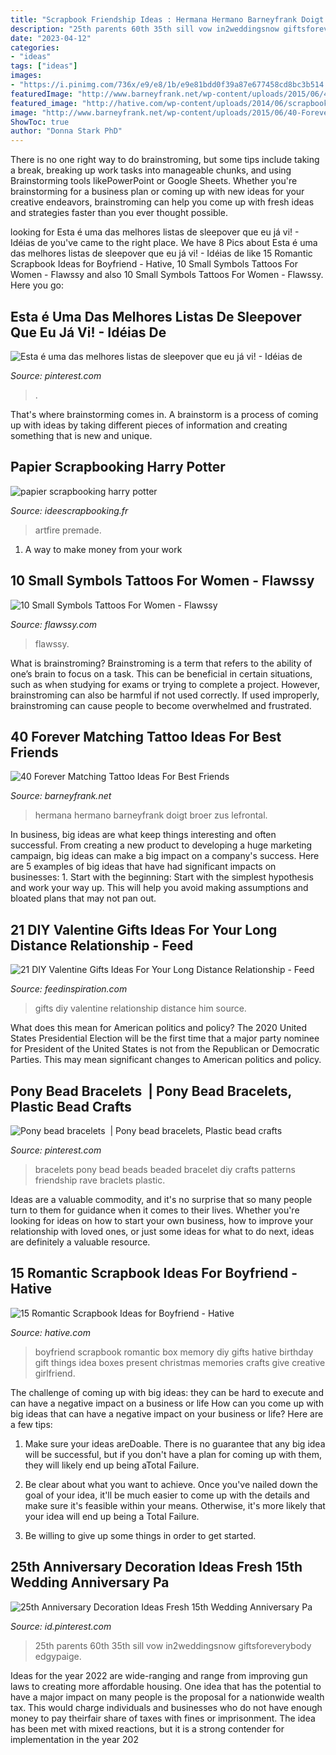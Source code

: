 ```yaml
---
title: "Scrapbook Friendship Ideas : Hermana Hermano Barneyfrank Doigt Broer Zus Lefrontal"
description: "25th parents 60th 35th sill vow in2weddingsnow giftsforeverybody edgypaige"
date: "2023-04-12"
categories:
- "ideas"
tags: ["ideas"]
images:
- "https://i.pinimg.com/736x/e9/e8/1b/e9e81bdd0f39a87e677458cd8bc3b514.jpg"
featuredImage: "http://www.barneyfrank.net/wp-content/uploads/2015/06/40-Forever-Matching-Tattoo-Ideas-For-Best-Friends-7.jpg"
featured_image: "http://hative.com/wp-content/uploads/2014/06/scrapbook-ideas-for-boyfriend/14-scrapbook-ideas-for-lovers.jpg"
image: "http://www.barneyfrank.net/wp-content/uploads/2015/06/40-Forever-Matching-Tattoo-Ideas-For-Best-Friends-7.jpg"
ShowToc: true
author: "Donna Stark PhD"
---
```



There is no one right way to do brainstroming, but some tips include taking a break, breaking up work tasks into manageable chunks, and using Brainstorming tools likePowerPoint or Google Sheets. Whether you're brainstorming for a business plan or coming up with new ideas for your creative endeavors, brainstroming can help you come up with fresh ideas and strategies faster than you ever thought possible.

	

		
looking for Esta é uma das melhores listas de sleepover que eu já vi! - Idéias de you've came to the right place. We have 8 Pics about Esta é uma das melhores listas de sleepover que eu já vi! - Idéias de like 15 Romantic Scrapbook Ideas for Boyfriend - Hative, 10 Small Symbols Tattoos For Women - Flawssy and also 10 Small Symbols Tattoos For Women - Flawssy. Here you go:
		
    
## Esta é Uma Das Melhores Listas De Sleepover Que Eu Já Vi! - Idéias De

<img loading=lazy src="https://i.pinimg.com/736x/c9/01/b7/c901b7425552fbbc72df8f19a5ef1c9c.jpg" onerror="this.onerror=null;this.src='https://tse1.mm.bing.net/th?id=OIP.bceSlomFwtiywziSJqnHwwHaJ3&amp;pid=15.1';" alt="Esta é uma das melhores listas de sleepover que eu já vi! - Idéias de">

_Source: pinterest.com_

>. 

	

That's where brainstorming comes in. A brainstorm is a process of coming up with ideas by taking different pieces of information and creating something that is new and unique.

    
## Papier Scrapbooking Harry Potter

<img loading=lazy src="http://www.ideescrapbooking.fr/images/papier-scrapbooking-harry-potter_9.jpg" onerror="this.onerror=null;this.src='https://tse4.mm.bing.net/th?id=OIP.DcqxX-AQ8VBOV2nqFMufmQHaHS&amp;pid=15.1';" alt="papier scrapbooking harry potter">

_Source: ideescrapbooking.fr_

>artfire premade. 

	

1. A way to make money from your work

    
## 10 Small Symbols Tattoos For Women - Flawssy

<img loading=lazy src="http://flawssy.com/wp-content/uploads/2016/06/Unique-Best-Friend-Tattoo-Symbols.jpg" onerror="this.onerror=null;this.src='https://tse1.mm.bing.net/th?id=OIP.cjOXaZjGR6XuK9HYl4SWlgHaJ4&amp;pid=15.1';" alt="10 Small Symbols Tattoos For Women - Flawssy">

_Source: flawssy.com_

>flawssy. 

	

What is brainstroming?
Brainstroming is a term that refers to the ability of one’s brain to focus on a task. This can be beneficial in certain situations, such as when studying for exams or trying to complete a project. However, brainstroming can also be harmful if not used correctly. If used improperly, brainstroming can cause people to become overwhelmed and frustrated.

    
## 40 Forever Matching Tattoo Ideas For Best Friends

<img loading=lazy src="http://www.barneyfrank.net/wp-content/uploads/2015/06/40-Forever-Matching-Tattoo-Ideas-For-Best-Friends-7.jpg" onerror="this.onerror=null;this.src='https://tse2.mm.bing.net/th?id=OIP.ft_a9UrpP89CZtCjNfc_8gHaJ4&amp;pid=15.1';" alt="40 Forever Matching Tattoo Ideas For Best Friends">

_Source: barneyfrank.net_

>hermana hermano barneyfrank doigt broer zus lefrontal. 

	

In business, big ideas are what keep things interesting and often successful. From creating a new product to developing a huge marketing campaign, big ideas can make a big impact on a company's success. Here are 5 examples of big ideas that have had significant impacts on businesses: 1. Start with the beginning: Start with the simplest hypothesis and work your way up. This will help you avoid making assumptions and bloated plans that may not pan out. 
    
## 21 DIY Valentine Gifts Ideas For Your Long Distance Relationship - Feed

<img loading=lazy src="http://feedinspiration.com/wp-content/uploads/2016/12/Diy-Gifts-For-Him.jpg" onerror="this.onerror=null;this.src='https://tse3.mm.bing.net/th?id=OIP.rSoRMctrLxJJaGzx519IIwHaJ3&amp;pid=15.1';" alt="21 DIY Valentine Gifts Ideas For Your Long Distance Relationship - Feed">

_Source: feedinspiration.com_

>gifts diy valentine relationship distance him source. 

	

What does this mean for American politics and policy?
The 2020 United States Presidential Election will be the first time that a major party nominee for President of the United States is not from the Republican or Democratic Parties. This may mean significant changes to American politics and policy.

    
## Pony Bead Bracelets ️ | Pony Bead Bracelets, Plastic Bead Crafts

<img loading=lazy src="https://i.pinimg.com/736x/e9/e8/1b/e9e81bdd0f39a87e677458cd8bc3b514.jpg" onerror="this.onerror=null;this.src='https://tse4.mm.bing.net/th?id=OIP.3iX3AAJ4NpIxIN_vq7JnUAHaJ3&amp;pid=15.1';" alt="Pony bead bracelets ️ | Pony bead bracelets, Plastic bead crafts">

_Source: pinterest.com_

>bracelets pony bead beads beaded bracelet diy crafts patterns friendship rave braclets plastic. 

	

Ideas are a valuable commodity, and it's no surprise that so many people turn to them for guidance when it comes to their lives. Whether you're looking for ideas on how to start your own business, how to improve your relationship with loved ones, or just some ideas for what to do next, ideas are definitely a valuable resource.

    
## 15 Romantic Scrapbook Ideas For Boyfriend - Hative

<img loading=lazy src="http://hative.com/wp-content/uploads/2014/06/scrapbook-ideas-for-boyfriend/14-scrapbook-ideas-for-lovers.jpg" onerror="this.onerror=null;this.src='https://tse4.mm.bing.net/th?id=OIP.7yqCcXCTzDaVwZay9thIkAHaJ4&amp;pid=15.1';" alt="15 Romantic Scrapbook Ideas for Boyfriend - Hative">

_Source: hative.com_

>boyfriend scrapbook romantic box memory diy gifts hative birthday gift things idea boxes present christmas memories crafts give creative girlfriend. 

	

The challenge of coming up with big ideas: they can be hard to execute and can have a negative impact on a business or life
How can you come up with big ideas that can have a negative impact on your business or life? Here are a few tips: 
1. Make sure your ideas areDoable. There is no guarantee that any big idea will be successful, but if you don't have a plan for coming up with them, they will likely end up being aTotal Failure. 

2. Be clear about what you want to achieve. Once you've nailed down the goal of your idea, it'll be much easier to come up with the details and make sure it's feasible within your means. Otherwise, it's more likely that your idea will end up being a Total Failure. 

3. Be willing to give up some things in order to get started.

    
## 25th Anniversary Decoration Ideas Fresh 15th Wedding Anniversary Pa

<img loading=lazy src="https://i.pinimg.com/736x/80/41/09/8041099e30cb746dc2bc5ff19183f2a3.jpg" onerror="this.onerror=null;this.src='https://tse1.mm.bing.net/th?id=OIP.6loadSricEXm5F_SMrw42wHaLH&amp;pid=15.1';" alt="25th Anniversary Decoration Ideas Fresh 15th Wedding Anniversary Pa">

_Source: id.pinterest.com_

>25th parents 60th 35th sill vow in2weddingsnow giftsforeverybody edgypaige. 

	

Ideas for the year 2022 are wide-ranging and range from improving gun laws to creating more affordable housing. One idea that has the potential to have a major impact on many people is the proposal for a nationwide wealth tax. This would charge individuals and businesses who do not have enough money to pay theirfair share of taxes with fines or imprisonment. The idea has been met with mixed reactions, but it is a strong contender for implementation in the year 202
